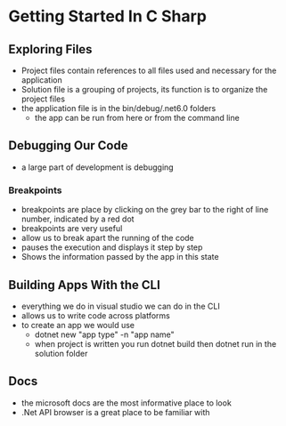 # Getting Started In C Sharp

## Exploring Files

- Project files contain references to all files used and necessary for the application
- Solution file is a grouping of projects, its function is to organize the project files
- the application file is in the bin/debug/.net6.0 folders
  - the app can be run from here or from the command line

## Debugging Our Code

- a large part of development is debugging

### Breakpoints

- breakpoints are place by clicking on the grey bar to the right of line number, indicated by a red dot
- breakpoints are very useful
- allow us to break apart the running of the code
- pauses the execution and displays it step by step
- Shows the information passed by the app in this state

## Building Apps With the CLI

- everything we do in visual studio we can do in the CLI
- allows us to write code across platforms
- to create an app we would use
  - dotnet new "app type" -n "app name"
  - when project is written you run dotnet build then dotnet run in the solution folder

## Docs

- the microsoft docs are the most informative place to look
- .Net API browser is a great place to be familiar with
